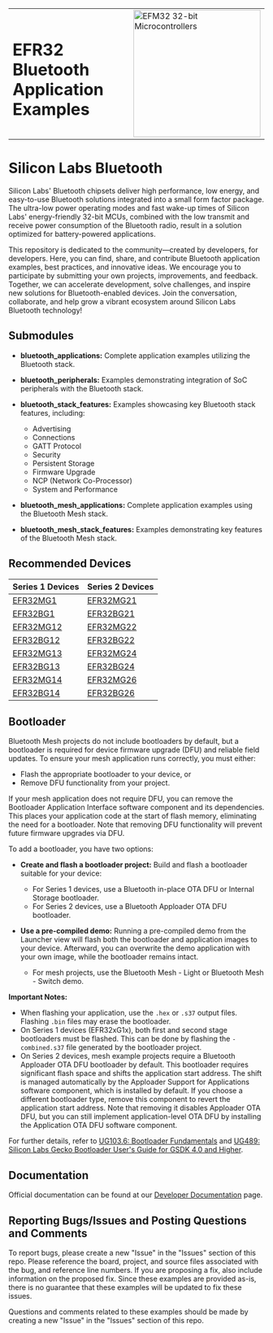 <table border="0">
  <tr>
    <td align="left" valign="middle">
    <h1>EFR32 Bluetooth Application Examples</h1>
  </td>
  <td align="left" valign="middle">
    <a href="https://www.silabs.com/wireless/bluetooth">
      <img src="http://pages.silabs.com/rs/634-SLU-379/images/WGX-transparent.png"  title="Silicon Labs Gecko and Wireless Gecko MCUs" alt="EFM32 32-bit Microcontrollers" width="250"/>
    </a>
  </td>
  </tr>
</table>

# Silicon Labs Bluetooth #

Silicon Labs' Bluetooth chipsets deliver high performance, low energy, and easy-to-use Bluetooth solutions integrated into a small form factor package. The ultra-low power operating modes and fast wake-up times of Silicon Labs' energy-friendly 32-bit MCUs, combined with the low transmit and receive power consumption of the Bluetooth radio, result in a solution optimized for battery-powered applications.

This repository is dedicated to the community—created by developers, for developers. Here, you can find, share, and contribute Bluetooth application examples, best practices, and innovative ideas. We encourage you to participate by submitting your own projects, improvements, and feedback. Together, we can accelerate development, solve challenges, and inspire new solutions for Bluetooth-enabled devices. Join the conversation, collaborate, and help grow a vibrant ecosystem around Silicon Labs Bluetooth technology!

## Submodules ##

- **bluetooth_applications:**
  Complete application examples utilizing the Bluetooth stack.

- **bluetooth_peripherals:**
  Examples demonstrating integration of SoC peripherals with the Bluetooth stack.

- **bluetooth_stack_features:**
  Examples showcasing key Bluetooth stack features, including:
  - Advertising
  - Connections
  - GATT Protocol
  - Security
  - Persistent Storage
  - Firmware Upgrade
  - NCP (Network Co-Processor)
  - System and Performance

- **bluetooth_mesh_applications:**
  Complete application examples using the Bluetooth Mesh stack.

- **bluetooth_mesh_stack_features:**
  Examples demonstrating key features of the Bluetooth Mesh stack.

## Recommended Devices ##

| **Series 1 Devices** | **Series 2 Devices** |
|----------------------|----------------------|
| [EFR32MG1](https://www.silabs.com/wireless/zigbee/efr32mg1-series-1-socs) | [EFR32MG21](https://www.silabs.com/wireless/zigbee/efr32mg21-series-2-socs) |
| [EFR32BG1](https://www.silabs.com/wireless/bluetooth/efr32bg1-series-1-socs) | [EFR32BG21](https://www.silabs.com/wireless/bluetooth/efr32bg21-series-2-socs) |
| [EFR32MG12](https://www.silabs.com/wireless/zigbee/efr32mg12-series-1-socs) | [EFR32MG22](https://www.silabs.com/wireless/zigbee/efr32mg21-series-2-socs) |
| [EFR32BG12](https://www.silabs.com/wireless/bluetooth/efr32bg12-series-1-socs) | [EFR32BG22](https://www.silabs.com/wireless/bluetooth/efr32bg22-series-2-socs) |
| [EFR32MG13](https://www.silabs.com/wireless/zigbee/efr32mg13-series-1-socs) | [EFR32MG24](https://www.silabs.com/wireless/zigbee/efr32mg24-series-2-socs)                      |
| [EFR32BG13](https://www.silabs.com/wireless/bluetooth/efr32bg13-series-1-socs) | [EFR32BG24](https://www.silabs.com/wireless/bluetooth/efr32bg24-series-2-socs)                      |
| [EFR32MG14](https://www.silabs.com/wireless/zigbee/efr32mg14-series-1-socs) | [EFR32MG26](https://www.silabs.com/wireless/zigbee/efr32mg26-series-2-socs)                     |
| [EFR32BG14](https://www.silabs.com/wireless/bluetooth/efr32bg14-series-1-socs) | [EFR32BG26](https://www.silabs.com/wireless/bluetooth/efr32bg26-series-2-socs)                     |

## Bootloader ##

Bluetooth Mesh projects do not include bootloaders by default, but a bootloader is required for device firmware upgrade (DFU) and reliable field updates. To ensure your mesh application runs correctly, you must either:

- Flash the appropriate bootloader to your device, or
- Remove DFU functionality from your project.

If your mesh application does not require DFU, you can remove the Bootloader Application Interface software component and its dependencies. This places your application code at the start of flash memory, eliminating the need for a bootloader. Note that removing DFU functionality will prevent future firmware upgrades via DFU.

To add a bootloader, you have two options:

- **Create and flash a bootloader project:**
    Build and flash a bootloader suitable for your device:
  - For Series 1 devices, use a Bluetooth in-place OTA DFU or Internal Storage bootloader.
  - For Series 2 devices, use a Bluetooth Apploader OTA DFU bootloader.

- **Use a pre-compiled demo:**
    Running a pre-compiled demo from the Launcher view will flash both the bootloader and application images to your device. Afterward, you can overwrite the demo application with your own image, while the bootloader remains intact.
  - For mesh projects, use the Bluetooth Mesh - Light or Bluetooth Mesh - Switch demo.

**Important Notes:**

- When flashing your application, use the `.hex` or `.s37` output files. Flashing `.bin` files may erase the bootloader.
- On Series 1 devices (EFR32xG1x), both first and second stage bootloaders must be flashed. This can be done by flashing the `-combined.s37` file generated by the bootloader project.
- On Series 2 devices, mesh example projects require a Bluetooth Apploader OTA DFU bootloader by default. This bootloader requires significant flash space and shifts the application start address. The shift is managed automatically by the Apploader Support for Applications software component, which is installed by default. If you choose a different bootloader type, remove this component to revert the application start address. Note that removing it disables Apploader OTA DFU, but you can still implement application-level OTA DFU by installing the Application OTA DFU software component.

For further details, refer to [UG103.6: Bootloader Fundamentals](https://www.silabs.com/documents/public/user-guides/ug103-06-fundamentals-bootloading.pdf) and [UG489: Silicon Labs Gecko Bootloader User's Guide for GSDK 4.0 and Higher](https://www.silabs.com/documents/public/user-guides/ug489-gecko-bootloader-user-guide-gsdk-4.pdf).

## Documentation ##

Official documentation can be found at our [Developer Documentation](https://docs.silabs.com/bluetooth/latest/) page.

## Reporting Bugs/Issues and Posting Questions and Comments ##

To report bugs, please create a new "Issue" in the "Issues" section of this repo. Please reference the board, project, and source files associated with the bug, and reference line numbers. If you are proposing a fix, also include information on the proposed fix. Since these examples are provided as-is, there is no guarantee that these examples will be updated to fix these issues.

Questions and comments related to these examples should be made by creating a new "Issue" in the "Issues" section of this repo.
